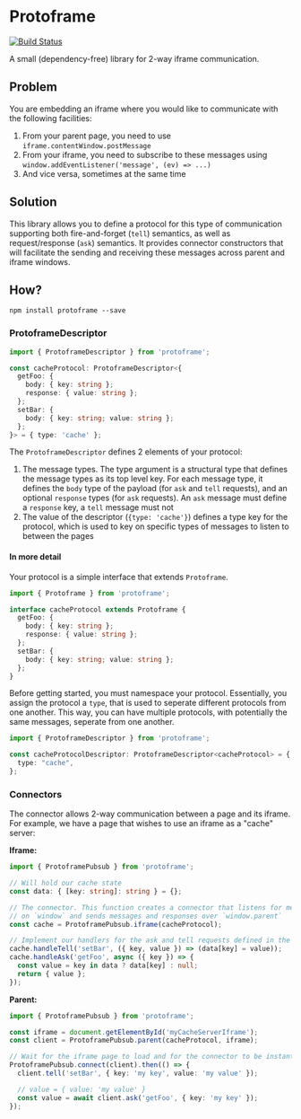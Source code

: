# Protoframe

[![Build Status](https://travis-ci.org/mrvisser/protoframe.svg?branch=master)](https://travis-ci.org/mrvisser/protoframe)

A small (dependency-free) library for 2-way iframe communication.

## Problem

You are embedding an iframe where you would like to communicate with the
following facilities:

1. From your parent page, you need to use `iframe.contentWindow.postMessage`
2. From your iframe, you need to subscribe to these messages using
   `window.addEventListener('message', (ev) => ...)`
3. And vice versa, sometimes at the same time

## Solution

This library allows you to define a protocol for this type of communication
supporting both fire-and-forget (`tell`) semantics, as well as request/response
(`ask`) semantics. It provides connector constructors that will facilitate the
sending and receiving these messages across parent and iframe windows.

## How?

`npm install protoframe --save`

### ProtoframeDescriptor

```typescript
import { ProtoframeDescriptor } from 'protoframe';

const cacheProtocol: ProtoframeDescriptor<{
  getFoo: {
    body: { key: string };
    response: { value: string };
  };
  setBar: {
    body: { key: string; value: string };
  };
}> = { type: 'cache' };
```

The `ProtoframeDescriptor` defines 2 elements of your protocol:

1. The message types. The type argument is a structural type that defines the
   message types as its top level key. For each message type, it defines the
   `body` type of the payload (for `ask` and `tell` requests), and an optional
   `response` types (for `ask` requests). An `ask` message must define a
   `response` key, a `tell` message must not
2. The value of the descriptor (`{type: 'cache'}`) defines a type key for the
   protocol, which is used to key on specific types of messages to listen to
   between the pages
   
#### In more detail
Your protocol is a simple interface that extends `Protoframe`.
   
```typescript
import { Protoframe } from 'protoframe';

interface cacheProtocol extends Protoframe {
  getFoo: {
    body: { key: string };
    response: { value: string };
  };
  setBar: {
    body: { key: string; value: string };
  };
}
```

Before getting started, you must namespace your protocol. Essentially, you assign the
protocol a `type`, that is used to seperate different protocols from
one another. This way, you can have multiple protocols, with potentially
the same messages, seperate from one another.

```typescript
import { ProtoframeDescriptor } from 'protoframe';

const cacheProtocolDescriptor: ProtoframeDescriptor<cacheProtocol> = {
  type: "cache",
};
```

### Connectors

The connector allows 2-way communication between a page and its iframe. For
example, we have a page that wishes to use an iframe as a "cache" server:

**Iframe:**

```typescript
import { ProtoframePubsub } from 'protoframe';

// Will hold our cache state
const data: { [key: string]: string } = {};

// The connector. This function creates a connector that listens for messages
// on `window` and sends messages and responses over `window.parent`
const cache = ProtoframePubsub.iframe(cacheProtocol);

// Implement our handlers for the ask and tell requests defined in the protocol
cache.handleTell('setBar', ({ key, value }) => (data[key] = value));
cache.handleAsk('getFoo', async ({ key }) => {
  const value = key in data ? data[key] : null;
  return { value };
});
```

**Parent:**

```typescript
import { ProtoframePubsub } from 'protoframe';

const iframe = document.getElementById('myCacheServerIframe');
const client = ProtoframePubsub.parent(cacheProtocol, iframe);

// Wait for the iframe page to load and for the connector to be instantiated
ProtoframePubsub.connect(client).then(() => {
  client.tell('setBar', { key: 'my key', value: 'my value' });

  // value = { value: 'my value' }
  const value = await client.ask('getFoo', { key: 'my key' });
});
```
